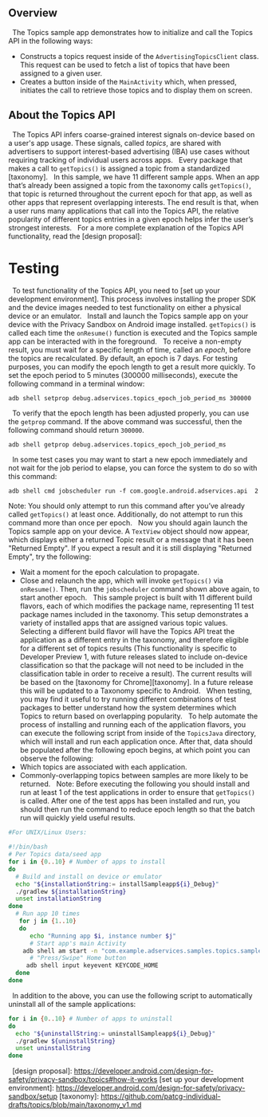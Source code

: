 ## Overview
 
The Topics sample app demonstrates how to initialize and call the Topics API in
the following ways:
 
* Constructs a topics request inside of the `AdvertisingTopicsClient` class.
  This request can be used to fetch a list of topics that have been assigned to
  a given user.
* Creates a button inside of the `MainActivity` which, when pressed,
  initiates the call to retrieve those topics and to display them on screen.
 
## About the Topics API
 
The Topics API infers coarse-grained interest signals on-device based on a
user's app usage. These signals, called _topics_, are shared with advertisers to
support interest-based advertising (IBA) use cases without requiring tracking of
individual users across apps.
 
Every package that makes a call to `getTopics()` is assigned a topic from a
standardized [taxonomy].
 
In this sample, we have 11 different sample apps. When an app that’s already
been assigned a topic from the taxonomy calls `getTopics()`, that topic is
returned throughout the current epoch for that app, as well as other apps that
represent overlapping interests. The end result is that, when a user runs many
applications that call into the Topics API, the relative popularity of different
topics entries in a given epoch helps infer the user’s strongest interests.
 
For a more complete explanation of the Topics API functionality, read the
[design proposal]:
 
# Testing
 
To test functionality of the Topics API, you need to [set up your development
environment]. This process involves installing the proper SDK and the device
images needed to test functionality on either a physical device or an emulator.
 
Install and launch the Topics sample app on your device with the Privacy Sandbox
on Android image installed. `getTopics()` is called each time the `onResume()`
function is executed and the Topics sample app can be interacted with in the
foreground.
 
To receive a non-empty result, you must wait for a specific length of time,
called an _epoch_, before the topics are recalculated. By default, an epoch is 7
days. For testing purposes, you can modify the epoch length to get a result more
quickly. To set the epoch period to 5 minutes (300000 milliseconds), execute the
following command in a terminal window:
 
``` shell
adb shell setprop debug.adservices.topics_epoch_job_period_ms 300000
```
 
To verify that the epoch length has been adjusted properly, you can use the
`getprop` command. If the above command was successful, then the following
command should return `300000`.
 
``` shell
adb shell getprop debug.adservices.topics_epoch_job_period_ms
```
 
In some test cases you may want to start a new epoch immediately and not wait
for the job period to elapse, you can force the system to do so with this
command:
 
``` shell
adb shell cmd jobscheduler run -f com.google.android.adservices.api  2
```
Note: You should only attempt to run this command after you’ve already called
`getTopics()` at least once. Additionally,  do not attempt to run this command
more than once per epoch.
 
Now you should again launch the Topics sample app on your device. A `TextView`
object should now appear, which displays either a returned Topic result or a
message that it has been "Returned Empty". If you expect a result and it is
still displaying "Returned Empty", try the following:
 
* Wait a moment for the epoch calculation to propagate.
* Close and relaunch the app, which will invoke `getTopics()` via
  `onResume()`. Then, run the `jobscheduler` command shown above again, to start
  another epoch.
 
This sample project is built with 11 different build flavors, each of which
modifies the package name, representing 11 test package names included in the
taxonomy. This setup demonstrates a variety of installed apps that are assigned
various topic values. Selecting a different build flavor will have the Topics
API treat the application as a different entry in the taxonomy, and therefore
eligible for a different set of topics results (This functionality is specific
to Developer Preview 1, with future releases slated to include on-device
classification so that the package will not need to be included in the
classification table in order to receive a result). The current results will be
based on the [taxonomy for Chrome][taxonomy]. In a future release this will be
updated to a Taxonomy specific to Android.
 
When testing, you may find it useful to try running different combinations of
test packages to better understand how the system determines which Topics to
return based on overlapping popularity.
 
To help automate the process of installing and running each of the application
flavors, you can execute the following script from inside of the `TopicsJava`
directory, which will install and run each application once. After that, data
should be populated after the following epoch begins, at which point you can
observe the following:
 
* Which topics are associated with each application.
* Commonly-overlapping topics between samples are more likely to be returned.
 
Note: Before executing the following you should install and run at least 1 of
the test applications in order to ensure that `getTopics()` is called. After one
of the test apps has been installed and run, you should then run the command to
reduce epoch length so that the batch run will quickly yield useful results.
 
``` bash
#For UNIX/Linux Users:
 
#!/bin/bash
# Per Topics data/seed app
for i in {0..10} # Number of apps to install
do
  # Build and install on device or emulator
  echo "${installationString:= installSampleapp${i}_Debug}"
  ./gradlew ${installationString}
  unset installationString
done
  # Run app 10 times
   for j in {1..10}
   do
      echo "Running app $i, instance number $j"
      # Start app's main Activity
	adb shell am start -n "com.example.adservices.samples.topics.sampleapp$i/com.example.adservices.samples.topics.sampleapp.MainActivity" -a android.intent.action.MAIN -c android.intent.category.LAUNCHER
      # "Press/Swipe" Home button
     adb shell input keyevent KEYCODE_HOME
  done
done
```
 
In addition to the above, you can use the following script to automatically
uninstall all of the sample applications:
 
``` bash
for i in {0..10} # Number of apps to uninstall
do
  echo "${uninstallString:= uninstallSampleapp${i}_Debug}"
  ./gradlew ${uninstallString}
  unset uninstallString
done
```
 
[design proposal]: https://developer.android.com/design-for-safety/privacy-sandbox/topics#how-it-works
[set up your development environment]: https://developer.android.com/design-for-safety/privacy-sandbox/setup
[taxonomy]: https://github.com/patcg-individual-drafts/topics/blob/main/taxonomy_v1.md
